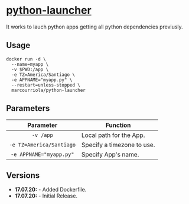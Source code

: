 # [python-launcher](https://github.com/marc0u/python-launcher)

It works to lauch python apps getting all python dependencies previusly.

## Usage

```
docker run -d \
  --name=myapp \
  -v $PWD:/app \
  -e TZ=America/Santiago \
  -e APPNAME="myapp.py" \
  --restart=unless-stopped \
  marcourriola/python-launcher
```

## Parameters

| Parameter | Function |
| :----: | --- |
| `-v /app` | Local path for the App. |
| `-e TZ=America/Santiago` | Specify a timezone to use. |
| `-e APPNAME="myapp.py"` | Specify App's name. |

## Versions

* **17.07.20:** - Added Dockerfile.
* **17.07.20:** - Initial Release.
